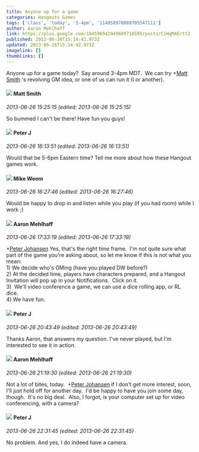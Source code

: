 ```yaml
---
title: Anyone up for a game
categories: Hangouts Games
tags: ['class', 'today', '3-4pm', '114058978089705547111']
author: Aaron Mehlhaff
link: https://plus.google.com/104596942949609710595/posts/CiHqMAErtt2
published: 2013-06-26T15:14:42.973Z
updated: 2013-06-26T15:14:42.973Z
imagelink: []
thumblinks: []
---
```


Anyone up for a game today?  Say around 3-4pm MDT.  We can try <span class="proflinkWrapper"><span class="proflinkPrefix">+</span><a class="proflink" href="https://plus.google.com/114058978089705547111" oid="114058978089705547111">Matt Smith</a></span> &#39;s revolving GM idea, or one of us can run it (I or another).  
<div id='comment z13dufuw1tm4xh0ma23lt5sxutyvtj3kg'>
  <h4><img src='{{site.baseurl}}//images/avatars/114058978089705547111_photo.jpg'> Matt Smith</h4>
      <p><cite>2013-06-26 15:25:15 (edited: 2013-06-26 15:25:15)</cite></p>
        <p>So bummed I can&#39;t be there! Have fun you guys!</p>
</div>
        

<div id='comment z13dufuw1tm4xh0ma23lt5sxutyvtj3kg'>
  <h4><img src='{{site.baseurl}}//images/avatars/113692337653837882568_photo.jpg'> Peter J</h4>
      <p><cite>2013-06-26 16:13:51 (edited: 2013-06-26 16:13:51)</cite></p>
        <p>Would that be 5-6pm Eastern time? Tell me more about how these Hangout games work.</p>
</div>
        

<div id='comment z13dufuw1tm4xh0ma23lt5sxutyvtj3kg'>
  <h4><img src='{{site.baseurl}}//images/avatars/106974596503338920008_photo.jpg'> Mike Weem</h4>
      <p><cite>2013-06-26 16:27:46 (edited: 2013-06-26 16:27:46)</cite></p>
        <p>Would be happy to drop in and listen while you play (if you had room) while I work ;)</p>
</div>
        

<div id='comment z13dufuw1tm4xh0ma23lt5sxutyvtj3kg'>
  <h4><img src='{{site.baseurl}}//images/avatars/104596942949609710595_photo.jpg'> Aaron Mehlhaff</h4>
      <p><cite>2013-06-26 17:33:19 (edited: 2013-06-26 17:33:19)</cite></p>
        <p><span class="proflinkWrapper"><span class="proflinkPrefix">+</span><a class="proflink" href="https://plus.google.com/113692337653837882568" oid="113692337653837882568">Peter Johansen</a></span> Yes, that&#39;s the right time frame.  I&#39;m not quite sure what part of the game you&#39;re asking about, so let me know if this is not what you mean:  <br />1) We decide who&#39;s GMing (have you played DW before?)<br />2) At the decided time, players have characters prepared, and a Hangout Invitation will pop up in your Notifications.  Click on it.<br />3)  We&#39;ll video conference a game, we can use a dice rolling app, or RL dice.  <br />4) We have fun.  </p>
</div>
        

<div id='comment z13dufuw1tm4xh0ma23lt5sxutyvtj3kg'>
  <h4><img src='{{site.baseurl}}//images/avatars/113692337653837882568_photo.jpg'> Peter J</h4>
      <p><cite>2013-06-26 20:43:49 (edited: 2013-06-26 20:43:49)</cite></p>
        <p>Thanks Aaron, that answers my question. I&#39;ve never played, but I&#39;m interested to see it in action.</p>
</div>
        

<div id='comment z13dufuw1tm4xh0ma23lt5sxutyvtj3kg'>
  <h4><img src='{{site.baseurl}}//images/avatars/104596942949609710595_photo.jpg'> Aaron Mehlhaff</h4>
      <p><cite>2013-06-26 21:19:30 (edited: 2013-06-26 21:19:30)</cite></p>
        <p>Not a lot of bites, today.  <span class="proflinkWrapper"><span class="proflinkPrefix">+</span><a class="proflink" href="https://plus.google.com/113692337653837882568" oid="113692337653837882568">Peter Johansen</a></span> if I don&#39;t get more interest, soon, I&#39;ll just hold off for another day.  I&#39;d be happy to have you join some day, though.  It&#39;s no big deal.  Also, I forgot, is your computer set up for video conferencing, with a camera?  </p>
</div>
        

<div id='comment z13dufuw1tm4xh0ma23lt5sxutyvtj3kg'>
  <h4><img src='{{site.baseurl}}//images/avatars/113692337653837882568_photo.jpg'> Peter J</h4>
      <p><cite>2013-06-26 22:31:45 (edited: 2013-06-26 22:31:45)</cite></p>
        <p>No problem. And yes, I do indeed have a camera.</p>
</div>
        
